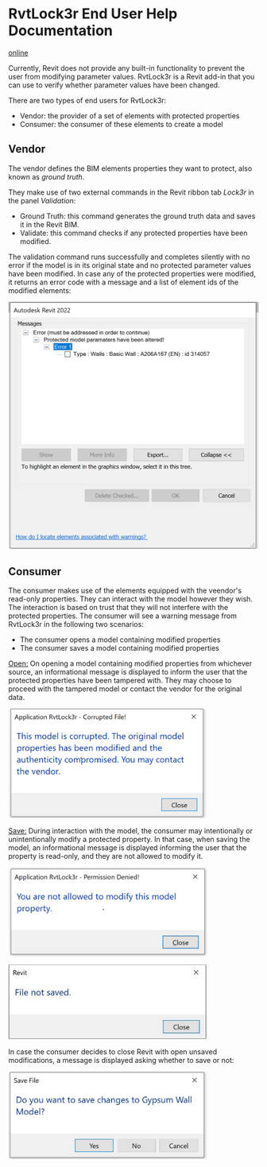 # RvtLock3r End User Help Documentation

[online](https://myshare.autodesk.com/:w:/g/personal/mikako_harada_autodesk_com/EXbZYeXRuZ9Kr_E5RH7u-h0B70L7kd2dDIjXjmaKM-7p8g?e=X5Bqp9)

Currently, Revit does not provide any built-in functionality to prevent the user from modifying parameter values.
RvtLock3r is a Revit add-in that you can use to verify whether parameter values have been changed. 

There are two types of end users for RvtLock3r: 

- Vendor: the provider of a set of elements with protected properties 
- Consumer: the consumer of these elements to create a model 

## Vendor 

The vendor defines the BIM elements properties they want to protect, also known as _ground truth_.

They make use of two external commands in the Revit ribbon tab _Lock3r_ in the panel _Validation_:  

- Ground Truth: this command generates the ground truth data and saves it in the Revit BIM. 
- Validate: this command checks if any protected properties have been modified.

The validation command runs successfully and completes silently with no error if the model is in its original state and no protected parameter values have been modified.
In case any of the protected properties were modified, it returns an error code with a message and a list of element ids of the modified elements:

<img src="img/1.png" alt="Validation error" title="Validation error" width="600"/> <!-- 1189 -->

## Consumer 

The consumer makes use of the elements equipped with the veendor's read-only properties.
They can interact with the model however they wish.
The interaction is based on trust that they will not interfere with the protected properties.
The consumer will see a warning message from RvtLock3r in the following two scenarios:  

- The consumer opens a model containing modified properties 
- The consumer saves a model containing modified properties 

<u>Open:</u> On opening a model containing modified properties from whichever source, an informational message is displayed to inform the user that the protected properties have been tampered with.
They may choose to proceed with the tampered model or contact the vendor for the original data.

<img src="img/2.png" alt="Validation error" title="Validation error" width="400"/> <!-- 915 -->

<u>Save:</u> During interaction with the model, the consumer may intentionally or unintentionally modify a protected property.
In that case, when saving the model, an informational message is displayed informing the user that the property is read-only, and they are not allowed to modify it.


<img src="img/3.png" alt="Validation error" title="Validation error" width="400"/> <!-- 908 -->

<img src="img/4.jpg" alt="Validation error" title="Validation error" width="400"/> <!-- 632 -->

In case the consumer decides to close Revit with open unsaved modifications, a message is displayed asking whether to save or not:

<img src="img/5.jpg" alt="Validation error" title="Validation error" width="400"/> <!-- 907 -->

